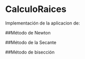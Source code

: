 # CalculoRaices
Implementación de la aplicacion de:

##Método de Newton

##Método de la Secante

##Método de bisección
